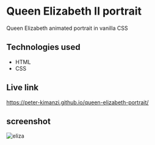 # Queen Elizabeth II portrait

Queen Elizabeth animated portrait in vanilla CSS

##  Technologies used

* HTML
* CSS

## Live link

https://peter-kimanzi.github.io/queen-elizabeth-portrait/


## screenshot
![eliza](https://user-images.githubusercontent.com/71552773/189640788-ae858af3-e929-4dc4-8f0c-1e1e44339e61.PNG)
